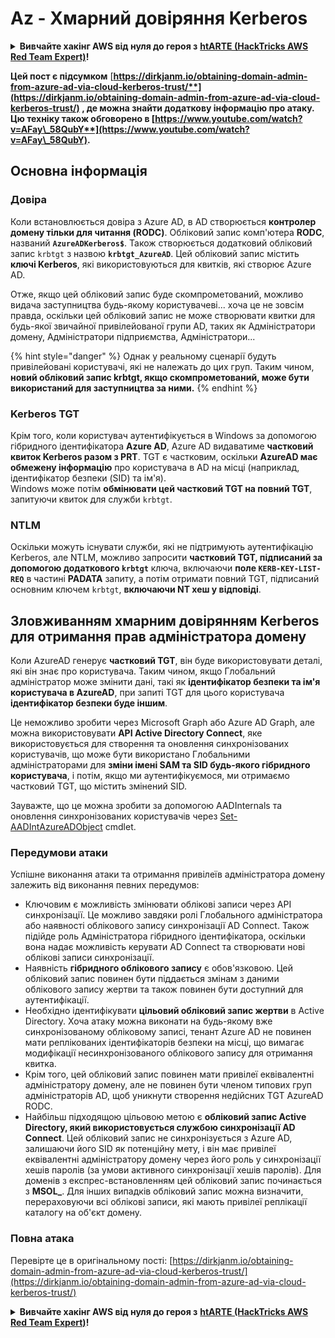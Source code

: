 # Az - Хмарний довіряння Kerberos

<details>

<summary><strong>Вивчайте хакінг AWS від нуля до героя з</strong> <a href="https://training.hacktricks.xyz/courses/arte"><strong>htARTE (HackTricks AWS Red Team Expert)</strong></a><strong>!</strong></summary>

Інші способи підтримки HackTricks:

* Якщо ви хочете побачити вашу **компанію в рекламі HackTricks** або **завантажити HackTricks у форматі PDF**, перевірте [**ПЛАНИ ПІДПИСКИ**](https://github.com/sponsors/carlospolop)!
* Отримайте [**офіційний PEASS & HackTricks мерч**](https://peass.creator-spring.com)
* Відкрийте для себе [**Сім'ю PEASS**](https://opensea.io/collection/the-peass-family), нашу колекцію ексклюзивних [**NFT**](https://opensea.io/collection/the-peass-family)
* **Приєднуйтесь до** 💬 [**групи Discord**](https://discord.gg/hRep4RUj7f) або [**групи Telegram**](https://t.me/peass) або **слідкуйте** за нами на **Twitter** 🐦 [**@hacktricks_live**](https://twitter.com/hacktricks_live)**.**
* **Поділіться своїми хакерськими трюками, надсилайте PR до** [**HackTricks**](https://github.com/carlospolop/hacktricks) **та** [**HackTricks Cloud**](https://github.com/carlospolop/hacktricks-cloud) **репозиторіїв GitHub**.

</details>

**Цей пост є підсумком** [**https://dirkjanm.io/obtaining-domain-admin-from-azure-ad-via-cloud-kerberos-trust/**](https://dirkjanm.io/obtaining-domain-admin-from-azure-ad-via-cloud-kerberos-trust/) **, де можна знайти додаткову інформацію про атаку. Цю техніку також обговорено в** [**https://www.youtube.com/watch?v=AFay\_58QubY**](https://www.youtube.com/watch?v=AFay\_58QubY)**.**

## Основна інформація

### Довіра

Коли встановлюється довіра з Azure AD, в AD створюється **контролер домену тільки для читання (RODC)**. Обліковий запис комп'ютера **RODC**, названий **`AzureADKerberos$`**. Також створюється додатковий обліковий запис `krbtgt` з назвою **`krbtgt_AzureAD`**. Цей обліковий запис містить **ключі Kerberos**, які використовуються для квитків, які створює Azure AD.

Отже, якщо цей обліковий запис буде скомпрометований, можливо видача заступництва будь-якому користувачеві... хоча це не зовсім правда, оскільки цей обліковий запис не може створювати квитки для будь-якої звичайної привілейованої групи AD, таких як Адміністратори домену, Адміністратори підприємства, Адміністратори...

{% hint style="danger" %}
Однак у реальному сценарії будуть привілейовані користувачі, які не належать до цих груп. Таким чином, **новий обліковий запис krbtgt, якщо скомпрометований, може бути використаний для заступництва за ними.**
{% endhint %}

### Kerberos TGT

Крім того, коли користувач аутентифікується в Windows за допомогою гібридного ідентифікатора **Azure AD**, Azure AD видаватиме **частковий квиток Kerberos разом з PRT**. TGT є частковим, оскільки **AzureAD має обмежену інформацію** про користувача в AD на місці (наприклад, ідентифікатор безпеки (SID) та ім'я).\
Windows може потім **обмінювати цей частковий TGT на повний TGT**, запитуючи квиток для служби `krbtgt`.&#x20;

### NTLM

Оскільки можуть існувати служби, які не підтримують аутентифікацію Kerberos, але NTLM, можливо запросити **частковий TGT, підписаний за допомогою додаткового `krbtgt`** ключа, включаючи **поле `KERB-KEY-LIST-REQ`** в частині **PADATA** запиту, а потім отримати повний TGT, підписаний основним ключем `krbtgt`, **включаючи NT хеш у відповіді**.

## Зловживанням хмарним довірянням Kerberos для отримання прав адміністратора домену <a href="#abusing-cloud-kerberos-trust-to-obtain-domain-admin" id="abusing-cloud-kerberos-trust-to-obtain-domain-admin"></a>

Коли AzureAD генерує **частковий TGT**, він буде використовувати деталі, які він знає про користувача. Таким чином, якщо Глобальний адміністратор може змінити дані, такі як **ідентифікатор безпеки та ім'я користувача в AzureAD**, при запиті TGT для цього користувача **ідентифікатор безпеки буде іншим**.

Це неможливо зробити через Microsoft Graph або Azure AD Graph, але можна використовувати **API Active Directory Connect**, яке використовується для створення та оновлення синхронізованих користувачів, що може бути використано Глобальними адміністраторами для **зміни імені SAM та SID будь-якого гібридного користувача**, і потім, якщо ми аутентифікуємося, ми отримаємо частковий TGT, що містить змінений SID.

Зауважте, що це можна зробити за допомогою AADInternals та оновлення синхронізованих користувачів через [Set-AADIntAzureADObject](https://aadinternals.com/aadinternals/#set-aadintazureadobject-a) cmdlet.

### Передумови атаки <a href="#attack-prerequisites" id="attack-prerequisites"></a>

Успішне виконання атаки та отримання привілеїв адміністратора домену залежить від виконання певних передумов:

* Ключовим є можливість змінювати облікові записи через API синхронізації. Це можливо завдяки ролі Глобального адміністратора або наявності облікового запису синхронізації AD Connect. Також підійде роль Адміністратора гібридного ідентифікатора, оскільки вона надає можливість керувати AD Connect та створювати нові облікові записи синхронізації.
* Наявність **гібридного облікового запису** є обов'язковою. Цей обліковий запис повинен бути піддається змінам з даними облікового запису жертви та також повинен бути доступний для аутентифікації.
* Необхідно ідентифікувати **цільовий обліковий запис жертви** в Active Directory. Хоча атаку можна виконати на будь-якому вже синхронізованому обліковому записі, тенант Azure AD не повинен мати реплікованих ідентифікаторів безпеки на місці, що вимагає модифікації несинхронізованого облікового запису для отримання квитка.
* Крім того, цей обліковий запис повинен мати привілеї еквівалентні адміністратору домену, але не повинен бути членом типових груп адміністраторів AD, щоб уникнути створення недійсних TGT AzureAD RODC.
* Найбільш підходящою цільовою метою є **обліковий запис Active Directory, який використовується службою синхронізації AD Connect**. Цей обліковий запис не синхронізується з Azure AD, залишаючи його SID як потенційну мету, і він має привілеї еквівалентні адміністратору домену через його роль у синхронізації хешів паролів (за умови активного синхронізації хешів паролів). Для доменів з експрес-встановленням цей обліковий запис починається з **MSOL\_**. Для інших випадків обліковий запис можна визначити, перераховуючи всі облікові записи, які мають привілеї реплікації каталогу на об'єкт домену.


### Повна атака <a href="#the-full-attack" id="the-full-attack"></a>

Перевірте це в оригінальному пості: [https://dirkjanm.io/obtaining-domain-admin-from-azure-ad-via-cloud-kerberos-trust/](https://dirkjanm.io/obtaining-domain-admin-from-azure-ad-via-cloud-kerberos-trust/)

<details>

<summary><strong>Вивчайте хакінг AWS від нуля до героя з</strong> <a href="https://training.hacktricks.xyz/courses/arte"><strong>htARTE (HackTricks AWS Red Team Expert)</strong></a><strong>!</strong></summary>

Інші способи підтримки HackTricks:

* Якщо ви хочете побачити вашу **компанію в рекламі HackTricks** або **завантажити HackTricks у форматі PDF**, перевірте [**ПЛАНИ ПІДПИСКИ**](https://github.com/sponsors/carlospolop)!
* Отримайте [**офіційний PEASS & HackTricks мерч**](https://peass.creator-spring.com)
* Відкрийте для себе [**Сім'ю PEASS**](https://opensea.io/collection/the-peass-family), нашу колекцію ексклюзивних [**NFT**](https://opensea.io/collection/the-peass-family)
* **Приєднуйтесь до** 💬 [**групи Discord**](https://discord.gg/hRep4RUj7f) або [**групи Telegram**](https://t.me/peass) або **слідкуйте** за нами на **Twitter** 🐦 [**@hacktricks_live**](https://twitter.com/hacktricks_live)**.**
* **Поділіться своїми хакерськими трюками, надсилайте PR до** [**HackTricks**](https://github.com/carlospolop/hacktricks) **та** [**HackTricks Cloud**](https://github.com/carlospolop/hacktricks-cloud) **репозиторіїв GitHub**.

</details>
